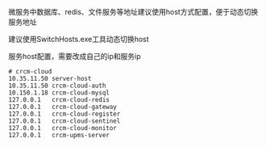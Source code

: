 微服务中数据库、redis、文件服务等地址建议使用host方式配置，便于动态切换服务地址<br/>

建议使用SwitchHosts.exe工具动态切换host<br/>

服务host配置，需要改成自己的ip和服务ip<br/>

```
# crcm-cloud
10.35.11.50 server-host
10.35.11.50 crcm-cloud-auth
10.150.1.18	crcm-cloud-mysql
127.0.0.1	crcm-cloud-redis
127.0.0.1	crcm-cloud-gateway
127.0.0.1	crcm-cloud-register
127.0.0.1	crcm-cloud-sentinel
127.0.0.1	crcm-cloud-monitor
127.0.0.1	crcm-upms-server
```
